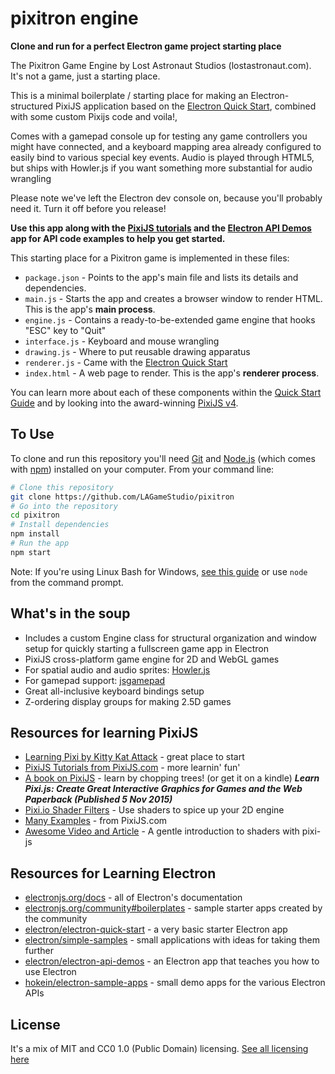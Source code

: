 # pixitron engine
**Clone and run for a perfect Electron game project starting place**

The Pixitron Game Engine by Lost Astronaut Studios (lostastronaut.com).  It's not a game, just a starting place.

This is a minimal boilerplate / starting place for making an Electron-structured PixiJS application based on the [Electron Quick Start](https://electronjs.org/docs/tutorial/quick-start), combined with some custom Pixijs code and voila!, 

Comes with a gamepad console up for testing any game controllers you might have connected, and a keyboard mapping area already configured to easily bind to various special key events.   Audio is played through HTML5, but ships with Howler.js if you want something more substantial for audio wrangling

Please note we've left the Electron dev console on, because you'll probably need it.  Turn it off before you release!

**Use this app along with the [PixiJS tutorials](http://www.pixijs.com/tutorials) and the [Electron API Demos](https://electronjs.org/#get-started) app for API code examples to help you get started.**

This starting place for a Pixitron game is implemented in these files:

- `package.json` - Points to the app's main file and lists its details and dependencies.
- `main.js` - Starts the app and creates a browser window to render HTML. This is the app's **main process**.
- `engine.js` - Contains a ready-to-be-extended game engine that hooks "ESC" key to "Quit"
- `interface.js` - Keyboard and mouse wrangling
- `drawing.js` - Where to put reusable drawing apparatus
- `renderer.js` - Came with the [Electron Quick Start](https://github.com/electron/electron-quick-start)
- `index.html` - A web page to render. This is the app's **renderer process**.

You can learn more about each of these components within the [Quick Start Guide](https://electronjs.org/docs/tutorial/quick-start) and by looking into the award-winning [PixiJS v4](http://pixijs.com).

## To Use

To clone and run this repository you'll need [Git](https://git-scm.com) and [Node.js](https://nodejs.org/en/download/) (which comes with [npm](http://npmjs.com)) installed on your computer. From your command line:

```bash
# Clone this repository
git clone https://github.com/LAGameStudio/pixitron
# Go into the repository
cd pixitron
# Install dependencies
npm install
# Run the app
npm start
```

Note: If you're using Linux Bash for Windows, [see this guide](https://www.howtogeek.com/261575/how-to-run-graphical-linux-desktop-applications-from-windows-10s-bash-shell/) or use `node` from the command prompt.

## What's in the soup

* Includes a custom Engine class for structural organization and window setup for quickly starting a fullscreen game app in Electron
* PixiJS cross-platform game engine for 2D and WebGL games
* For spatial audio and audio sprites: [Howler.js](https://howlerjs.com/)
* For gamepad support: [jsgamepad](https://github.com/beejjorgensen/jsgamepad/blob/master/index.html)
* Great all-inclusive keyboard bindings setup
* Z-ordering display groups for making 2.5D games

## Resources for learning PixiJS

- [Learning Pixi by Kitty Kat Attack](https://github.com/kittykatattack/learningPixi) - great place to start
- [PixiJS Tutorials from PixiJS.com](http://www.pixijs.com/tutorials) - more learnin' fun'
- [A book on PixiJS](https://www.amazon.co.uk/Learn-Pixi-js-Interactive-Graphics/dp/1484210956) - learn by chopping trees! (or get it on a kindle) ___Learn Pixi.js: Create Great Interactive Graphics for Games and the Web Paperback (Published 5 Nov 2015)___
- [Pixi.io Shader Filters](http://pixijs.io/pixi-filters/tools/demo/) - Use shaders to spice up your 2D engine
- [Many Examples](http://pixijs.io/examples/#/filters/filter.js) - from PixiJS.com
- [Awesome Video and Article](https://www.awwwards.com/a-gentle-introduction-to-shaders-with-pixi-js.html) - A gentle introduction to shaders with pixi-js

## Resources for Learning Electron

- [electronjs.org/docs](https://electronjs.org/docs) - all of Electron's documentation
- [electronjs.org/community#boilerplates](https://electronjs.org/community#boilerplates) - sample starter apps created by the community
- [electron/electron-quick-start](https://github.com/electron/electron-quick-start) - a very basic starter Electron app
- [electron/simple-samples](https://github.com/electron/simple-samples) - small applications with ideas for taking them further
- [electron/electron-api-demos](https://github.com/electron/electron-api-demos) - an Electron app that teaches you how to use Electron
- [hokein/electron-sample-apps](https://github.com/hokein/electron-sample-apps) - small demo apps for the various Electron APIs

## License

It's a mix of MIT and CC0 1.0 (Public Domain) licensing.
[See all licensing here](LICENSE.md)
